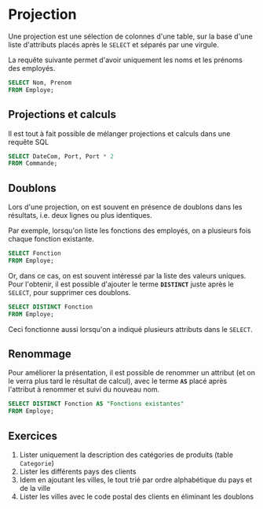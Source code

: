 # Projection

Une projection est une sélection de colonnes d'une table, sur la base d'une liste d'attributs placés après le `SELECT` et séparés par une virgule.

La requête suivante permet d'avoir uniquement les noms et les prénoms des employés.

```sql
SELECT Nom, Prenom
FROM Employe;
```

## Projections et calculs

Il est tout à fait possible de mélanger projections et calculs dans une requête SQL

```sql
SELECT DateCom, Port, Port * 2 
FROM Commande;
```


## Doublons

Lors d'une projection, on est souvent en présence de doublons dans les résultats, i.e. deux lignes ou plus identiques.

Par exemple, lorsqu'on liste les fonctions des employés, on a plusieurs fois chaque fonction existante.

```sql
SELECT Fonction
FROM Employe;
```

Or, dans ce cas, on est souvent intéressé par la liste des valeurs uniques. Pour l'obtenir, il est possible d'ajouter le terme **`DISTINCT`** juste après le `SELECT`, pour supprimer ces doublons.

```sql
SELECT DISTINCT Fonction
FROM Employe;
```

Ceci fonctionne aussi lorsqu'on a indiqué plusieurs attributs dans le `SELECT`.

## Renommage

Pour améliorer la présentation, il est possible de renommer un attribut (et on le verra plus tard le résultat de calcul), avec le terme **`AS`** placé après l'attribut à renommer et suivi du nouveau nom.

```sql
SELECT DISTINCT Fonction AS "Fonctions existantes"
FROM Employe;
```

## Exercices

1. Lister uniquement la description des catégories de produits (table `Categorie`)
1. Lister les différents pays des clients
1. Idem en ajoutant les villes, le tout trié par ordre alphabétique du pays et de la ville
1. Lister les villes avec le code postal des clients en éliminant les doublons 